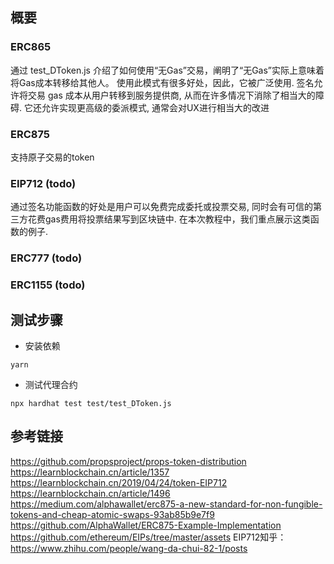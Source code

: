 ## 概要  
### ERC865 
通过 test_DToken.js 介绍了如何使用“无Gas”交易，阐明了“无Gas”实际上意味着将Gas成本转移给其他人。 
使用此模式有很多好处，因此，它被广泛使用. 签名允许将交易 gas 成本从用户转移到服务提供商, 从而在许多情况下消除了相当大的障碍. 它还允许实现更高级的委派模式, 通常会对UX进行相当大的改进  

### ERC875
支持原子交易的token  

### EIP712 (todo)
通过签名功能函数的好处是用户可以免费完成委托或投票交易, 同时会有可信的第三方花费gas费用将投票结果写到区块链中. 在本次教程中，我们重点展示这类函数的例子. 


### ERC777 (todo)

### ERC1155 (todo)
## 测试步骤 
- 安装依赖 
```
yarn
```

- 测试代理合约 
```
npx hardhat test test/test_DToken.js 
``` 

## 参考链接
https://github.com/propsproject/props-token-distribution 
https://learnblockchain.cn/article/1357    
https://learnblockchain.cn/2019/04/24/token-EIP712  
https://learnblockchain.cn/article/1496  
https://medium.com/alphawallet/erc875-a-new-standard-for-non-fungible-tokens-and-cheap-atomic-swaps-93ab85b9e7f9  
https://github.com/AlphaWallet/ERC875-Example-Implementation  
https://github.com/ethereum/EIPs/tree/master/assets 
EIP712知乎：https://www.zhihu.com/people/wang-da-chui-82-1/posts